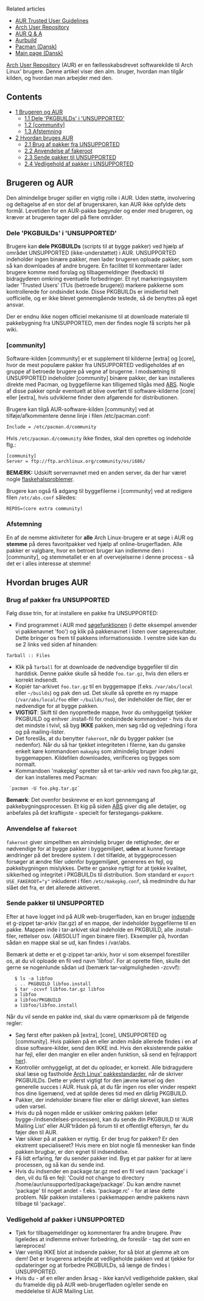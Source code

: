 Related articles

*   [AUR Trusted User Guidelines](/index.php/AUR_Trusted_User_Guidelines "AUR Trusted User Guidelines")
*   [Arch User Repository](/index.php/Arch_User_Repository "Arch User Repository")
*   [AUR Q & A](/index.php/AUR_Q_%26_A "AUR Q & A")
*   [Aurbuild](/index.php/Aurbuild "Aurbuild")
*   [Pacman (Dansk)](/index.php/Pacman_(Dansk) "Pacman (Dansk)")
*   [Main page (Dansk)](/index.php/Main_page_(Dansk) "Main page (Dansk)")

[Arch User Repository](/index.php/Arch_User_Repository "Arch User Repository") (AUR) er en fællesskabsdrevet softwarekilde til Arch Linux' brugere. Denne artikel viser den alm. bruger, hvordan man tilgår kilden, og hvordan man arbejder med den.

## Contents

*   [1 Brugeren og AUR](#Brugeren_og_AUR)
    *   [1.1 Dele 'PKGBUILDs' i 'UNSUPPORTED'](#Dele_.27PKGBUILDs.27_i_.27UNSUPPORTED.27)
    *   [1.2 [community]](#.5Bcommunity.5D)
    *   [1.3 Afstemning](#Afstemning)
*   [2 Hvordan bruges AUR](#Hvordan_bruges_AUR)
    *   [2.1 Brug af pakker fra UNSUPPORTED](#Brug_af_pakker_fra_UNSUPPORTED)
    *   [2.2 Anvendelse af fakeroot](#Anvendelse_af_fakeroot)
    *   [2.3 Sende pakker til UNSUPPORTED](#Sende_pakker_til_UNSUPPORTED)
    *   [2.4 Vedligehold af pakker i UNSUPPORTED](#Vedligehold_af_pakker_i_UNSUPPORTED)

## Brugeren og AUR

Den almindelige bruger spiller en vigtig rolle i AUR. Uden støtte, involvering og deltagelse af en stor del af brugerskaren, kan AUR ikke opfylde dets formål. Levetiden for en AUR-pakke begynder og ender med brugeren, og kræver at brugeren tager del på flere områder.

### Dele 'PKGBUILDs' i 'UNSUPPORTED'

Brugere kan **dele PKGBUILDs** (scripts til at bygge pakker) ved hjælp af området UNSUPPORTED (ikke-understøttet) i AUR. UNSUPPORTED indeholder ingen binære pakker, men lader brugeren oploade pakker, som så kan downloades af andre brugere. En facilitet til kommentarer lader brugere komme med forslag og tilbagemeldinger (feedback) til bidragyderen omkring eventuelle forbedringer. Et nyt markeringssystem lader 'Trusted Users' (TUs (betroede brugere)) markere pakkerne som kontrollerede for ondsindet kode. Disse PKGBUILDs er imidlertid helt uofficielle, og er ikke blevet gennemgående testede, så de benyttes på eget ansvar.

Der er endnu ikke nogen officiel mekanisme til at downloade materiale til pakkebygning fra UNSUPPORTED, men der findes nogle få scripts her på wiki.

### [community]

Software-kilden [community] er et supplement til kilderne [extra] og [core], hvor de mest populære pakker fra UNSUPPORTED vedligeholdes af en gruppe af betroede brugere på vegne af brugerne. I modsætning til UNSUPPORTED indeholder [community] binære pakker, der kan installeres direkte med Pacman, og byggefilerne kan tilligemed tilgås med [ABS](/index.php/ABS "ABS"). Nogle af disse pakker opnår eventuelt at blive overført til software-kilderne [core] eller [extra], hvis udviklerne finder dem afgørende for distributionen.

Brugere kan tilgå AUR-software-kilden [community] ved at tilføje/afkommentere denne linje i filen /etc/pacman.conf:

```
Include = /etc/pacman.d/community

```

Hvis `/etc/pacman.d/community` ikke findes, skal den oprettes og indeholde flg.:

```
[community]
Server = ftp://ftp.archlinux.org/community/os/i686/
```

**BEMÆRK:** Udskift servernavnet med en anden server, da der har været nogle [flaskehalsproblemer](https://www.archlinux.org/news/302/).

Brugere kan også få adgang til byggefilerne i [community] ved at redigere filen `/etc/abs.conf` således:

 `REPOS=(core extra community)` 

### Afstemning

En af de nemme aktiviteter for **alle** Arch Linux-brugere er at søge i AUR og **stemme** på deres favoritpakker ved hjælp af online-brugerfladen. Alle pakker er valgbare, hvor en betroet bruger kan indlemme den i [community], og stemmetallet er en af overvejelserne i denne process - så det er i alles interesse at stemme!

## Hvordan bruges AUR

### Brug af pakker fra UNSUPPORTED

Følg disse trin, for at installere en pakke fra UNSUPPORTED:

*   Find programmet i AUR med [søgefunktionen](https://aur.archlinux.org/packages.php) (i dette eksempel anvender vi pakkenavnet 'foo') og klik på pakkenavnet i listen over søgeresultater. Dette bringer os frem til pakkens informationsside. I venstre side kan du se 2 links ved siden af hinanden:

 ` Tarball :: Files ` 

*   Klik på `Tarball` for at downloade de nødvendige byggefiler til din harddisk. Denne pakke skulle så hedde `foo.tar.gz`, hvis den ellers er korrekt indsendt.
*   Kopiér tar-arkivet `foo.tar.gz` til en byggemappe (f.eks. `/var/abs/local` eller `~/builds`) og pak den ud. Det skulle så oprette en ny mappe (`/var/abs/local/foo` eller `~/builds/foo`), der indeholder de filer, der er nødvendige for at bygge pakken.
*   **VIGTIGT**: Skift til den nyoprettede mappe, hvor du omhyggeligt tjekker PKGBUILD og enhver .install-fil for ondsindede kommandoer - hvis du er det mindste i tvivl, så byg **IKKE** pakken, men søg råd og vejledning i fora og på mailing-lister.
*   Det foreslås, at du benytter `fakeroot`, når du bygger pakker (se nedenfor). Når du så har tjekket integriteten i filerne, kan du ganske enkelt køre kommandoen `makepkg` som almindelig bruger indeni byggemappen. Kildefilen downloades, verificeres og bygges som normalt.
*   Kommandoen 'makepkg' opretter så et tar-arkiv ved navn foo.pkg.tar.gz, der kan installeres med Pacman:

```
 `pacman -U foo.pkg.tar.gz`

```

**Bemærk**: Det ovenfor beskrevne er en kort gennemgang af pakkebygningsprocessen. Et kig på siden [ABS](/index.php/ABS "ABS") giver dig alle detaljer, og anbefales på det kraftigste - specielt for førstegangs-pakkere.

### Anvendelse af `fakeroot`

`fakeroot` giver simpelthen en almindelig bruger de rettigheder, der er nødvendige for at bygge pakker i byggemiljøet, **uden** at kunne foretage ændringer på det bredere system. I det tilfælde, at byggeprocessen forsøger at ændre filer udenfor byggemiljøet, genereres en fejl, og pakkebygningen mislykkes. Dette er ganske nyttigt for at tjekke kvalitet, sikkerhed og integritet i PKGBUILDs til distribution. Som standard er `export USE_FAKEROOT="y"` inkluderet i filen `/etc/makepkg.conf`, så medmindre du har slået det fra, er det allerede aktiveret.

### Sende pakker til UNSUPPORTED

Efter at have logget ind på AUR web-brugerfladen, kan en bruger [indsende](https://aur.archlinux.org/pkgsubmit.php) et g-zippet tar-arkiv (tar.gz) af en mappe, der indeholder byggefilerne til en pakke. Mappen inde i tar-arkivet skal indeholde en PKGBUILD, alle .install-filer, rettelser osv. (ABSOLUT ingen binære filer). Eksempler på, hvordan sådan en mappe skal se ud, kan findes i /var/abs.

Bemærk at dette er et g-zippet tar-arkiv, hvor vi som eksempel forestiller os, at du vil oploade en fil ved navn 'libfoo'. For at oprette filen, skulle det gerne se nogenlunde sådan ud (bemærk tar-valgmuligheden -zcvvf):

```
   $ ls -a libfoo
   . .. PKGBUILD libfoo.install
   $ tar -zcvvf libfoo.tar.gz libfoo
   a libfoo
   a libfoo/PKGBUILD
   a libfoo/libfoo.install

```

Når du vil sende en pakke ind, skal du være opmærksom på de følgende regler:

*   Søg først efter pakken på [extra], [core], UNSUPPORTED og [community]. Hvis pakken på en eller anden måde allerede findes i en af disse software-kilder, send den IKKE ind. Hvis den eksisterende pakke har fejl, eller den mangler en eller anden funktion, så send en fejlrapport [her](https://bugs.archlinux.org/)).
*   Kontrollér omhyggeligt, at det du oploader, er korrekt. Alle bidragydere skal læse og fastholde [Arch Linux' pakkestandarder](/index.php/Arch_packaging_standards "Arch packaging standards"), når de skriver PKGBUILDs. Dette er yderst vigtigt for den jævne kørsel og den generelle succes i AUR. Husk på, at du får ingen ros eller vinder respekt hos dine ligemænd, ved at spilde deres tid med en dårlig PKGBUILD.
*   Pakker, der indeholder binære filer eller er dårligt skrevet, kan slettes uden varsel.
*   Hvis du på nogen måde er usikker omkring pakken (eller bygge-/indsendelses-processen), kan du sende din PKGBUILD til 'AUR Mailing List' eller AUR'tråden på forum til et offentligt eftersyn, før du føjer den til AUR.
*   Vær sikker på at pakken er nyttig. Er der brug for pakken? Er den ekstremt specialiseret? Hvis mere en blot nogle få mennesker kan finde pakken brugbar, er den egnet til indsendelse.
*   Få lidt erfaring, før du sender pakker ind. Byg et par pakker for at lære processen, og så kan du sende ind.
*   Hvis du indsender en package.tar.gz med en fil ved navn 'package' i den, vil du få en fejl: 'Could not change to directory /home/aur/unsupported/package/package'. Du kan ændre navnet 'package' til noget andet - f.eks. 'package.rc' - for at løse dette problem. Når pakken installeres i pakkemappen ændre pakkens navn tilbage til 'package'.

### Vedligehold af pakker i UNSUPPORTED

*   Tjek for tilbagemeldinger og kommentarer fra andre brugere. Prøv ligeledes at indlemme enhver forbedring, de foreslår - tag det som en læreproces!
*   Vær venlig IKKE blot at indsende pakker, for så blot at glemme alt om dem! Det er brugerens arbejde at vedligeholde pakken ved at tjekke for opdateringer og at forbedre PKGBUILDs, så længe de findes i UNSUPPORTED.
*   Hvis du - af en eller anden årsag - ikke kan/vil vedligeholde pakken, skal du framelde dig på AUR web-brugerfladen og/eller sende en meddelelse til AUR Mailing List.